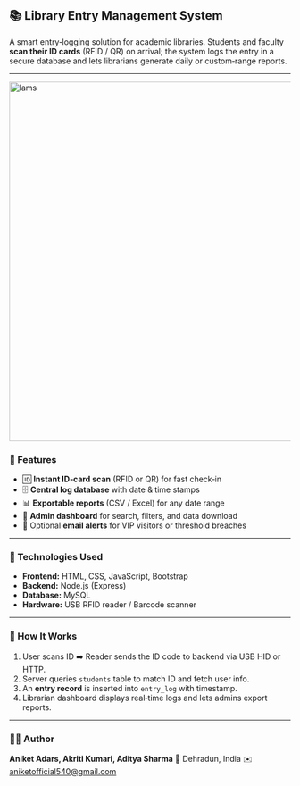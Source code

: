 ## 📚 Library Entry Management System

A smart entry‑logging solution for academic libraries. Students and faculty **scan their ID cards** (RFID / QR) on arrival; the system logs the entry in a secure database and lets librarians generate daily or custom‑range reports.

---

<img width="1919" height="644" alt="lams" src="https://github.com/user-attachments/assets/6162d158-ffe3-40ef-94dc-bbc57cde5449" />


### 🚀 Features

* 🆔 **Instant ID‑card scan** (RFID or QR) for fast check‑in
* 🗄️ **Central log database** with date & time stamps
* 📊 **Exportable reports** (CSV / Excel) for any date range
* 🔐 **Admin dashboard** for search, filters, and data download
* 🔔 Optional **email alerts** for VIP visitors or threshold breaches

---

### 🧠 Technologies Used

* **Frontend:** HTML, CSS, JavaScript, Bootstrap
* **Backend:** Node.js (Express)
* **Database:** MySQL
* **Hardware:** USB RFID reader / Barcode scanner

---

### 🧪 How It Works

1. User scans ID ➡️ Reader sends the ID code to backend via USB HID or HTTP.
2. Server queries `students` table to match ID and fetch user info.
3. An **entry record** is inserted into `entry_log` with timestamp.
4. Librarian dashboard displays real‑time logs and lets admins export reports.

---

### 👨‍💻 Author

**Aniket Adars, Akriti Kumari, Aditya Sharma**
📍 Dehradun, India
✉️ [aniketofficial540@gmail.com](mailto:aniketofficial540@gmail.com)


